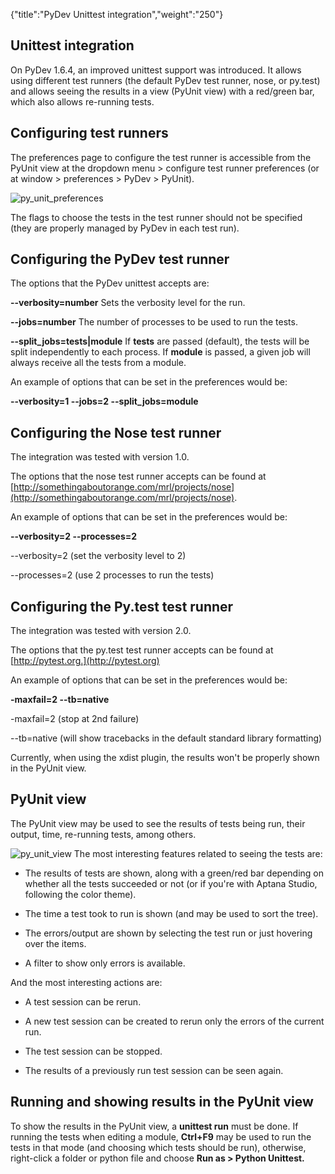 {"title":"PyDev Unittest integration","weight":"250"}

## Unittest integration

On PyDev 1.6.4, an improved unittest support was introduced. It allows using different test runners (the default PyDev test runner, nose, or py.test) and allows seeing the results in a view (PyUnit view) with a red/green bar, which also allows re-running tests.

## Configuring test runners

The preferences page to configure the test runner is accessible from the PyUnit view at the dropdown menu > configure test runner preferences (or at window > preferences > PyDev > PyUnit).

![py_unit_preferences](/Images/appc/pydev.org/images/py_unit/py_unit_preferences.png)

The flags to choose the tests in the test runner should not be specified (they are properly managed by PyDev in each test run).

## Configuring the PyDev test runner

The options that the PyDev unittest accepts are:

**\--verbosity=number**
Sets the verbosity level for the run.

**\--jobs=number**
The number of processes to be used to run the tests.

**\--split\_jobs=tests|module**
If **tests** are passed (default), the tests will be split independently to each process.
If **module** is passed, a given job will always receive all the tests from a module.

An example of options that can be set in the preferences would be:

**\--verbosity=1 --jobs=2 --split\_jobs=module**

## Configuring the Nose test runner

The integration was tested with version 1.0.

The options that the nose test runner accepts can be found at [http://somethingaboutorange.com/mrl/projects/nose](http://somethingaboutorange.com/mrl/projects/nose).

An example of options that can be set in the preferences would be:

**\--verbosity=2 --processes=2**

\--verbosity=2 (set the verbosity level to 2)

\--processes=2 (use 2 processes to run the tests)

## Configuring the Py.test test runner

The integration was tested with version 2.0.

The options that the py.test test runner accepts can be found at [http://pytest.org.](http://pytest.org)

An example of options that can be set in the preferences would be:

**\-maxfail=2 --tb=native**

\-maxfail=2 (stop at 2nd failure)

\--tb=native (will show tracebacks in the default standard library formatting)

Currently, when using the xdist plugin, the results won't be properly shown in the PyUnit view.

## PyUnit view

The PyUnit view may be used to see the results of tests being run, their output, time, re-running tests, among others.

![py_unit_view](/Images/appc/pydev.org/images/py_unit/py_unit_view.png)
The most interesting features related to seeing the tests are:

* The results of tests are shown, along with a green/red bar depending on whether all the tests succeeded or not (or if you're with Aptana Studio, following the color theme).

* The time a test took to run is shown (and may be used to sort the tree).

* The errors/output are shown by selecting the test run or just hovering over the items.

* A filter to show only errors is available.

And the most interesting actions are:

* A test session can be rerun.

* A new test session can be created to rerun only the errors of the current run.

* The test session can be stopped.

* The results of a previously run test session can be seen again.

## Running and showing results in the PyUnit view

To show the results in the PyUnit view, a **unittest run** must be done. If running the tests when editing a module, **Ctrl+F9** may be used to run the tests in that mode (and choosing which tests should be run), otherwise, right-click a folder or python file and choose **Run as > Python Unittest.**
